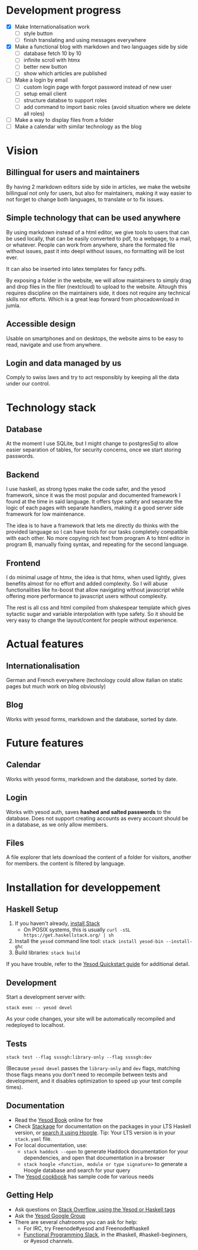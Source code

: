 # Development progress
- [x] Make Internationalisation work
	- [ ] style button
 	- [ ] finish translating and using messages everywhere  
- [x] Make a functional blog with markdown and two languages side by side
	- [ ] database fetch 10 by 10
 	- [ ] infinite scroll with htmx
  	- [ ] better new button
  	- [ ] show which articles are published
- [ ] Make a login by email
	- [ ] custom login page with forgot password instead of new user
 	- [ ] setup email client
  	- [ ] structure databse to support roles
  	- [ ] add command to import basic roles (avoid situation where we delete all roles)
- [ ] Make a way to display files from a folder
- [ ] Make a calendar with similar technology as the blog

# Vision

## Billingual for users and maintainers

By having 2 markdown editors side by side in articles, we make the website billingual not only for users, but also for maintainers, making it way easier to not forget to change both languages, to translate or to fix issues.

## Simple technology that can be used anywhere

By using markdown instead of a html editor, we give tools to users that can be used locally, that can be easily converted to pdf, to a webpage, to a mail, or whatever. People can work from anywhere, share the formated file without issues, past it into deepl without issues, no formatting will be lost ever.

It can also be inserted into latex templates for fancy pdfs.

By exposing a folder in the website, we will allow maintainers to simply drag and drop files in the filer (nextcloud) to upload to the website. Altough this requires discipline on the maintainers side, it does not require any technical skills nor efforts. Which is a great leap forward from phocadownload in jumla.

## Accessible design

Usable on smartphones and on desktops, the website aims to be easy to read, navigate and use from anywhere.

## Login and data managed by us

Comply to swiss laws and try to act responsibly by keeping all the data under our control.

# Technology stack

## Database

At the moment I use SQLite, but I might change to postgresSql to allow easier separation of tables, for security concerns, once we start storing passwords.
## Backend

I use haskell, as strong types make the code safer, and the yesod framework, since it was the most popular and documented framework I found at the time in said language.
It offers type safety and separate the logic of each pages with separate handlers, making it a good server side framework for low maintenance.

The idea is to have a framework that lets me directly do thinks with the provided language so I can have tools for our tasks completely compatible with each other. No more copying rich text from program A to html editor in program B, manually fixing syntax, and repeating for the second language.

## Frontend

I do minimal usage of htmx, the idea is that htmx, when used lightly, gives benefits almost for no effort and added complexity. So I will abuse functionalities like hx-boost that allow navigating without javascript while offering more performance to javascript users without complexity.

The rest is all css and html compiled from shakespear template which gives sytactic sugar and variable interpolation with type safety. So it should be very easy to change the layout/content for people without experience.

# Actual features

## Internationalisation

German and French everywhere (technology could allow italian on static pages but much work on blog obviously)

## Blog

Works with yesod forms, markdown and the database, sorted by date.

# Future features

## Calendar

Works with yesod forms, markdown and the database, sorted by date.

## Login

Works with yesod auth, saves **hashed and salted passwords** to the database.
Does not support creating accounts as every account should be in a database, as we only allow members.

## Files

A file explorer that lets download the content of a folder for visitors, another for members.
the content is filtered by language.

# Installation for developpement

## Haskell Setup

1. If you haven't already, [install Stack](https://haskell-lang.org/get-started)
	* On POSIX systems, this is usually `curl -sSL https://get.haskellstack.org/ | sh`
2. Install the `yesod` command line tool: `stack install yesod-bin --install-ghc`
3. Build libraries: `stack build`

If you have trouble, refer to the [Yesod Quickstart guide](https://www.yesodweb.com/page/quickstart) for additional detail.

## Development

Start a development server with:

```
stack exec -- yesod devel
```

As your code changes, your site will be automatically recompiled and redeployed to localhost.

## Tests

```
stack test --flag ssssgh:library-only --flag ssssgh:dev
```

(Because `yesod devel` passes the `library-only` and `dev` flags, matching those flags means you don't need to recompile between tests and development, and it disables optimization to speed up your test compile times).

## Documentation

* Read the [Yesod Book](https://www.yesodweb.com/book) online for free
* Check [Stackage](http://stackage.org/) for documentation on the packages in your LTS Haskell version, or [search it using Hoogle](https://www.stackage.org/lts/hoogle?q=). Tip: Your LTS version is in your `stack.yaml` file.
* For local documentation, use:
	* `stack haddock --open` to generate Haddock documentation for your dependencies, and open that documentation in a browser
	* `stack hoogle <function, module or type signature>` to generate a Hoogle database and search for your query
* The [Yesod cookbook](https://github.com/yesodweb/yesod-cookbook) has sample code for various needs

## Getting Help

* Ask questions on [Stack Overflow, using the Yesod or Haskell tags](https://stackoverflow.com/questions/tagged/yesod+haskell)
* Ask the [Yesod Google Group](https://groups.google.com/forum/#!forum/yesodweb)
* There are several chatrooms you can ask for help:
	* For IRC, try Freenode#yesod and Freenode#haskell
	* [Functional Programming Slack](https://fpchat-invite.herokuapp.com/), in the #haskell, #haskell-beginners, or #yesod channels.
